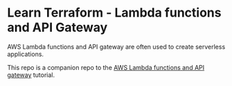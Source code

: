 # Learn Terraform - Lambda functions and API Gateway

AWS Lambda functions and API gateway are often used to create serverless
applications.

This repo is a companion repo to the [AWS Lambda functions and API gateway](https://developer.hashicorp.com/terraform/tutorials/aws/lambda-api-gateway) tutorial.
